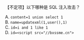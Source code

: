 【不定项】以下哪种是 SQL 注入攻击？

A. `content=1 union select 1`   
B. `name=updatexml(1,user(),1)`   
C. `id=i and 1 like 1`   
D. `id=<script src="//bxssme.cn">`   
